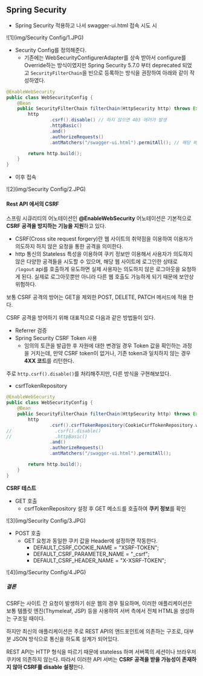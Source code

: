 ## Spring Security

* Spring Security 적용하고 나서 swagger-ui.html 접속 시도 시

![1](img/Security Config/1.JPG)

* Security Config를 정의해준다. 
  * 기존에는 WebSecurityConfigurerAdapter를 상속 받아서 configure를 Override하는 방식이였지만 Spring Security 5.7.0 부터 deprecated 되었고 `SecurityFilterChain`을 빈으로 등록하는 방식을 권장하여 아래와 같이 작성하였다.

```java
@EnableWebSecurity
public class WebSecurityConfig {
    @Bean
    public SecurityFilterChain filterChain(HttpSecurity http) throws Exception {
        http
                .csrf().disable() // 하지 않으면 403 에러가 발생
                .httpBasic()
                .and()
                .authorizeRequests()
                .antMatchers("/swagger-ui.html").permitAll(); // 해당 페이지는 인증 없이 허용한다.

        return http.build();
    }
}
```

* 이후 접속

![2](img/Security Config/2.JPG)

#### Rest API 에서의 CSRF

스프링 시큐리티의 어노테이션인 **@EnableWebSecurity** 어노테이션은 기본적으로 **CSRF 공격을 방지하는 기능을 지원**하고 있다.

* CSRF(Cross site request forgery)란 웹 사이트의 취약점을 이용하여 이용자가 의도하지 하지 않은 요청을 통한 공격을 의미한다.
* http 통신의 Stateless 특성을 이용하여 쿠키 정보만 이용해서 사용자가 의도하지 않은 다양한 공격들을 시도할 수 있으며, 해당 웹 사이트에 로그인한 상태로 `/logout` api를 호출하게 유도하면 실제 사용자는 의도하지 않은 로그아웃을 요청하게 된다. 실제로 로그아웃뿐만 아니라 다른 웹 호출도 가능하게 되기 때문에 보안상 위험하다.

보통 CSRF 공격의 방어는 GET을 제외한 POST, DELETE, PATCH 메서드에 적용 한다.

CSRF 공격을 방어하기 위해 대표적으로 다음과 같은 방법들이 있다.

- Referrer 검증
- Spring Security CSRF Token 사용
  - 임의의 토큰을 발급한 후 자원에 대한 변경일 경우 Token 값을 확인하는 과정을 거치는데, 만약 CSRF token이 없거나, 기존 token과 일치하지 않는 경우 **4XX 코드**를 리턴한다.

주로 `http.csrf().disable()`를 처리해주지만, 다른 방식을 구현해보았다.

* csrfTokenRepository

```java
@EnableWebSecurity
public class WebSecurityConfig {
    @Bean
    public SecurityFilterChain filterChain(HttpSecurity http) throws Exception {
        http
                .csrf().csrfTokenRepository(CookieCsrfTokenRepository.withHttpOnlyFalse())
//                .csrf().disable()
//                .httpBasic()
                .and()
                .authorizeRequests()
                .antMatchers("/swagger-ui.html").permitAll(); 

        return http.build();
    }
}
```

**CSRF 테스트**

* GET 호출
  * csrfTokenRepository 설정 후 GET 메소드를 호출하여 **쿠키 정보**를 확인

![3](img/Security Config/3.JPG)

* POST 호출
  * GET 요청과 동일한 쿠키 값을 Header에 설정하면 작동한다.
    * DEFAULT_CSRF_COOKIE_NAME = "XSRF-TOKEN";
    * DEFAULT_CSRF_PARAMETER_NAME = "_csrf";
    * DEFAULT_CSRF_HEADER_NAME = "X-XSRF-TOKEN";

![4](img/Security Config/4.JPG)

##### 결론

CSRF는 사이트 간 요청이 발생하기 쉬운 웹의 경우 필요하며, 이러한 애플리케이션은 보통 템플릿 엔진(Thymeleaf, JSP) 등을 사용하여 서버 측에서 전체 HTML을 생성하는 구조일 때이다.

하지만 최신의 애플리케이션은 주로 REST API의 앤드포인트에 의존하는 구조로, 대부분 JSON 방식으로 통신을 하도록 설계가 되어있다.

REST API는 HTTP 형식을 따르기 때문에 stateless 하며 서버쪽의 세션이나 브라우저 쿠키에 의존하지 않는다. 따라서 이러한 API 서버는 **CSRF 공격을 받을 가능성이 존재하지 않아 CSRF를 disable 설정**한다.
